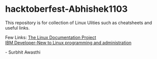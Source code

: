 # hacktoberfest-Abhishek1103

This repository is for collection of Linux Ulities such as cheatsheets and useful links.

Few Links:
[The Linux Documentation Project](https://www.tldp.org/)<br>
[IBM Developer-New to Linux programming and administration](https://www.ibm.com/developerworks/linux/newto/)

\- Surbhit Awasthi
